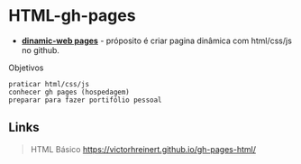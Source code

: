 # HTML-gh-pages
- __[dinamic-web pages](https://victorhreinert.github.io/gh-pages-html/)__ - próposito é criar pagina dinâmica com html/css/js no github.


Objetivos

    
    praticar html/css/js
    conhecer gh pages (hospedagem)
    preparar para fazer portifólio pessoal
    
   
## Links
> HTML Básico
https://victorhreinert.github.io/gh-pages-html/

    

